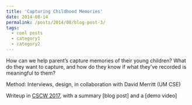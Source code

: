 ```yaml
---
title: 'Capturing Childhood Memories'
date: 2014-08-14
permalink: /posts/2014/08/blog-post-3/
tags:
  - cool posts
  - category1
  - category2
---
```


How can we help parent’s capture memories of their young children? What do they want to capture, and how do they know if what they’ve recorded is meaningful to them?

Method: Interviews, design, in collaboration with David Merritt (UM CSE)

Writeup in [CSCW 2017](http://dl.acm.org/authorize?N42703), with a summary [blog post] and a [demo video]

